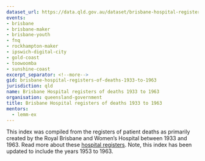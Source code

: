 ```yaml
---
dataset_url: https://data.qld.gov.au/dataset/brisbane-hospital-registers-of-deaths-1933-to-1963
events:
- brisbane
- brisbane-maker
- brisbane-youth
- fnq
- rockhampton-maker
- ipswich-digital-city
- gold-coast
- toowoomba
- sunshine-coast
excerpt_separator: <!--more-->
gid: brisbane-hospital-registers-of-deaths-1933-to-1963
jurisdiction: qld
name: Brisbane Hospital registers of deaths 1933 to 1963
organisation: queensland-government
title: Brisbane Hospital registers of deaths 1933 to 1963
mentors:
  - lemm-ex
---
```


This index was compiled from the registers of patient deaths as primarily created by the Royal Brisbane and Women’s Hospital between 1933 and 1963. Read more about these [hospital registers](http://www.archives.qld.gov.au/Researchers/Indexes/Hospital/Pages/BrisbaneHospitalDeaths1933.aspx). Note, this index has been updated to include the years 1953 to 1963.
